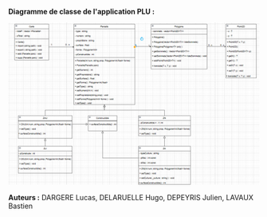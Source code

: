 **Diagramme de classe de l'application PLU :**

![Diagramme de classe](img/diagrammeClasses.png)

**Auteurs :** DARGERE Lucas, DELARUELLE Hugo, DEPEYRIS Julien, LAVAUX Bastien
